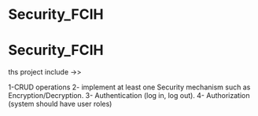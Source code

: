 # Security_FCIH

# Security_FCIH
ths project include ->>


1-CRUD operations
2- implement at least one Security mechanism such as Encryption/Decryption.
3- Authentication (log in, log out). 
4- Authorization (system should have user roles)
